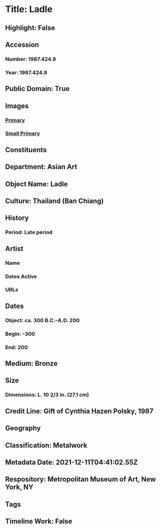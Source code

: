 # Title: Ladle
## Highlight: False
## Accession
### Number: 1987.424.8
### Year: 1987.424.8
## Public Domain: True
## Images
### [Primary](https://images.metmuseum.org/CRDImages/as/original/264873_1987.424.8.jpg)
### [Small Primary](https://images.metmuseum.org/CRDImages/as/web-large/264873_1987.424.8.jpg)
## Constituents
## Department: Asian Art
## Object Name: Ladle
## Culture: Thailand (Ban Chiang)
## History
### Period: Late period
## Artist
### Name
### Dates Active
### URLs
## Dates
### Object: ca. 300 B.C.–A.D. 200
### Begin: -300
### End: 200
## Medium: Bronze
## Size
### Dimensions: L. 10 2/3 in. (27.1 cm)
## Credit Line: Gift of Cynthia Hazen Polsky, 1987
## Geography
## Classification: Metalwork
## Metadata Date: 2021-12-11T04:41:02.55Z
## Respository: Metropolitan Museum of Art, New York, NY
## Tags
## Timeline Work: False